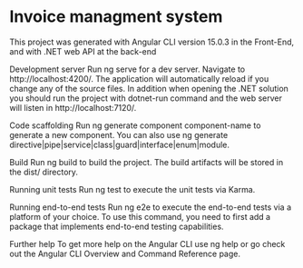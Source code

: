 # Invoice managment system


This project was generated with Angular CLI version 15.0.3 in the Front-End, and with .NET web API at the back-end

Development server
Run ng serve for a dev server. Navigate to http://localhost:4200/. The application will automatically reload if you change any of the source files.
In addition when opening the .NET solution you should run the project with dotnet-run command and the web server will listen in http://localhost:7120/.

Code scaffolding
Run ng generate component component-name to generate a new component. You can also use ng generate directive|pipe|service|class|guard|interface|enum|module.

Build
Run ng build to build the project. The build artifacts will be stored in the dist/ directory.

Running unit tests
Run ng test to execute the unit tests via Karma.

Running end-to-end tests
Run ng e2e to execute the end-to-end tests via a platform of your choice. To use this command, you need to first add a package that implements end-to-end testing capabilities.

Further help
To get more help on the Angular CLI use ng help or go check out the Angular CLI Overview and Command Reference page.
